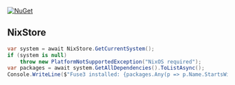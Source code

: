 [![NuGet](https://img.shields.io/nuget/v/Nix.svg)](https://www.nuget.org/packages/Nix/)

## NixStore

```csharp
var system = await NixStore.GetCurrentSystem();
if (system is null)
    throw new PlatformNotSupportedException("NixOS required");
var packages = await system.GetAllDependencies().ToListAsync();
Console.WriteLine($"Fuse3 installed: {packages.Any(p => p.Name.StartsWith("fuse-3."))}");
```
